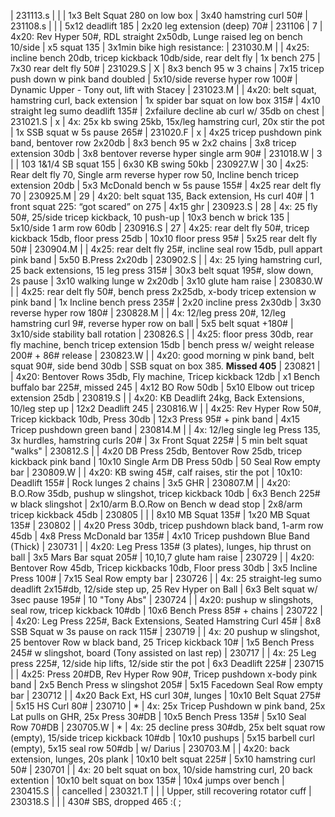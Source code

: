 
| 231113.s |    |                                                                                              | 1x3 Belt Squat 280 on low box                                       | 3x40 hamstring curl 50#
| 231108.s |    |                                                                                              | 5x12 deadlift 185                                                   | 2x20 leg extension (deep) 70#
| 231106   | 7  | 4x20: Rev Hyper 50#, RDL straight 2x50db, Lunge raised leg on bench 10/side                  | x5 squat 135                                                        | 3x1min bike high resistance:
| 231030.M |    | 4x25: incline bench 20db, tricep kickback 10db/side, rear delt fly                           | 1x bench 275                                                        | 7x30 rear delt fly 50#
| 231029.S | X  | 8x3 bench 95 w 3 chains                                                                      | 7x15 tricep push down w pink band doubled                           | 5x10/side reverse hyper row 100#               | Dynamic Upper - Tony out, lift with Stacey
| 231023.M |    | 4x20: belt squat, hamstring curl, back extension                                             | 1x spider bar squat on low box 315#                                 | 4x10 straight leg sumo deadlift 135#           | 2xfailure decline ab curl w/ 35db on chest
| 231021.S | x  | 4x: 25x kb swing 25kb, 15x/leg hamstring curl, 20x stir the pot                              | 1x SSB squat w 5s pause 265#
| 231020.F | x  | 4x25 tricep pushdown pink band, bentover row 2x20db                                          | 8x3 bench 95 w 2x2 chains                                           | 3x8 tricep extension 30db                      | 3x8 bentover reverse hyper single arm 90#
| 231018.W | 3  |                                                                                              | 103 1&1/4 SB squat 155                                              | 6x30 KB swing 50kb
| 230927.W | 30 | 4x25: Rear delt fly 70, Single arm reverse hyper row 50, Incline bench tricep extension 20db | 5x3 McDonald bench w 5s pause 155#                                  | 4x25 rear delt fly 70
| 230925.M | 29 | 4x20: belt squat 135, Back extension, Hs curl 40#                                            | 1 front squat 225: “got scared” on 275                              | 4x15 ghr
| 230923.S | 28 | 4x: 25 fly 50#, 25/side tricep kickback, 10 push-up                                          | 10x3 bench w brick 135                                              | 5x10/side 1 arm row 60db
| 230916.S | 27 | 4x25: rear delt fly 50#, tricep kickback 15db, floor press 25db                              | 10x10 floor press 95#                                               | 5x25 rear delt fly 50#
| 230904.M |    | 4x25: rear delt fly 25#, incline seal row 15db, pull appart pink band                        | 5x50 B.Press 2x20db
| 230902.S |    | 4x: 25 lying hamstring curl, 25 back extensions, 15 leg press 315#                           | 30x3 belt squat 195#, slow down, 2s pause                           | 3x10 walking lunge w 2x20db                    | 3x10 glute ham raise
| 230830.W |    | 4x25: rear delt fly 50#, bench press 2x25db, x-body tricep extension w pink band             | 1x Incline bench press 235#                                         | 2x20 incline press 2x30db                      | 3x30 reverse hyper row 180#
| 230828.M |    | 4x: 12/leg press 20#, 12/leg hamstring curl 9#, reverse hyper row on ball                    | 5x5 belt squat +180#                                                | 3x10/side stability ball rotation
| 230826.S |    | 4x25: floor press 30db, rear fly machine, bench tricep extension 15db                        | bench press w/ weight release 200# + 86# release
| 230823.W |    | 4x20: good morning w pink band, belt squat 90#, side bend 30db                               | SSB squat on box 385. __Missed 405__
| 230821   |    | 4x20: Bentover Rows 35db, Fly machine, Tricep kickback 12db                                  | x1 Bench buffalo bar 225#, missed 245                               | 4x12 BO Row 50db                               | 5x10 Elbow out tricep extension 25db
| 230819.S |    | 4x20: KB Deadlift 24kg, Back Extensions, 10/leg step up                                      | 12x2 Deadlift 245
| 230816.W |    | 4x25: Rev Hyper Row 50#, Tricep kickback 10db, Press 30db                                    | 12x3 Press 95# + pink band                                          | 4x15 Tricep pushdown green band
| 230814.M |    | 4x: 12/leg single leg Press 135, 3x hurdles, hamstring curls 20#                             | 3x Front Squat 225#                                                 | 5 min belt squat "walks"
| 230812.S |    | 4x20 DB Press 25db, Bentover Row 25db, tricep kickback pink band                             | 10x10 Single Arm DB Press 50db                                      | 50 Seal Row empty bar
| 230809.W |    | 4x20: KB swing 45#, calf raises, stir the pot                                                | 10x10: Deadlift 155#                                                | Rock lunges 2 chains                           | 3x5 GHR
| 230807.M |    | 4x20: B.O.Row 35db, pushup w slingshot, tricep kickback 10db                                 | 6x3 Bench 225# w black slingshot                                    | 2x10/arm B.O.Row on Bench w dead stop          | 2x8/arm tricep kickback 45db
| 230805   |    |                                                                                              | 8x10 MB Squat 135#                                                  | 1x20 MB Squat 135#
| 230802   |    | 4x20 Press 30db, tricep pushdown black band, 1-arm row 45db                                  | 4x8 Press McDonald bar 135#                                         | 4x10 Tricep pushdown Blue Band (Thick)
| 230731   |    | 4x20: Leg Press 135# (3 plates), lunges, hip thrust on ball                                  | 3x5 Mars Bar squat 205#                                             | 10,10,7 glute ham raise
| 230729   |    | 4x20: Bentover Row 45db, Tricep kickbacks 10db, Floor press 30db                             | 3x5 Incline Press 100#                                              | 7x15 Seal Row empty bar
| 230726   |    | 4x: 25 straight-leg sumo deadlift 2x15#db, 12/side step up, 25 Rev Hyper on Ball             | 6x3 Belt squat w/ 3sec pause 195#                                   | 10 "Tony Abs"
| 230724   |    | 4x20: pushup w slingshots, seal row, tricep kickback 10#db                                   | 10x6 Bench Press 85# + chains
| 230722   |    | 4x20: Leg Press 225#, Back Extensions, Seated Hamstring Curl 45#                             | 8x8 SSB Squat w 3s pause on rack 115#
| 230719   |    | 4x: 20 pushup w slingshot, 25 bentover Row w black band, 25 Tricep kickback 10#              | 1x5 Bench Press 245# w slingshot, board (Tony assisted on last rep)
| 230717   |    | 4x: 25 Leg press 225#, 12/side hip lifts, 12/side stir the pot                               | 6x3 Deadlift 225#
| 230715   |    | 4x25: Press 20#DB, Rev Hyper Row 90#, Tricep pushdown x-body pink band                       | 2x5 Bench Press w slingshot 205#                                    | 5x15 Facedown Seal Row empty bar
| 230712   |    | 4x20 Back Ext, HS curl 30#, lunges                                                           | 10x10 Belt Squat 275#                                               | 5x15 HS Curl 80#
| 230710   | *  | 4x: 25x Tricep Pushdown w pink band,  25x Lat pulls on GHR, 25x Press 30#DB                  | 10x5 Bench Press 135#                                               | 5x10 Seal Row 70#DB
| 230705.W | *  | 4x: 25 decline press 30#db,  25x belt squat row (empty),  15/side tricep kickback 10#db      | 10x10 pushups                                                       | 5x15 barbell curl (empty), 5x15 seal row 50#db | w/ Darius
| 230703.M |    | 4x20: back extension, lunges, 20s plank                                                      | 10x10 belt squat 225#                                               | 5x10 hamstring curl 50#
| 230701   |    | 4x: 20 belt squat on box, 10/side hamstring curl, 20 back extention                          | 10x10 belt squat on box 135#                                        | 10x4 jumps over bench
| 230415.S |    | cancelled
| 230321.T |    |                                                                                              | Upper, still recovering rotator cuff
| 230318.S |    |                                                                                              | 430# SBS, dropped 465 :(  ;
